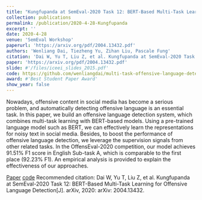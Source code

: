 ```yaml
---
title: "Kungfupanda at SemEval-2020 Task 12: BERT-Based Multi-Task Learning for Offensive Language Detection"
collection: publications
permalink: /publication/2020-4-28-Kungfupanda
excerpt: ''
date: 2020-4-28
venue: 'SemEval Workshop'
paperurl: 'https://arxiv.org/pdf/2004.13432.pdf'
authors: 'Wenliang Dai, Tiezheng Yu, Zihan Liu, Pascale Fung'
citation: 'Dai W, Yu T, Liu Z, et al. Kungfupanda at SemEval-2020 Task 12: BERT-Based Multi-Task Learning for Offensive Language Detection[J]. arXiv, 2020: arXiv: 2004.13432.'
paper: 'https://arxiv.org/pdf/2004.13432.pdf'
slide: #'/files/iceei_slides_2015.pdf'
code: https://github.com/wenliangdai/multi-task-offensive-language-detection
award: #'Best Student Paper Award'
show_year: false
---
```

Nowadays, offensive content in social media has become a serious problem, and automatically detecting offensive language is an essential task. In this paper, we build an offensive language detection system, which combines multi-task learning with BERT-based models. Using a pre-trained language model such as BERT, we can effectively learn the representations for noisy text in social media. Besides, to boost the performance of offensive language detection, we leverage the supervision signals from other related tasks. In the OffensEval-2020 competition, our model achieves 91.51% F1 score in English Sub-task A, which is comparable to the first place (92.23% F1). An empirical analysis is provided to explain the effectiveness of our approaches.

[Paper](https://arxiv.org/pdf/2004.13432.pdf)
[code](https://github.com/wenliangdai/multi-task-offensive-language-detection)
Recommended citation: Dai W, Yu T, Liu Z, et al. Kungfupanda at SemEval-2020 Task 12: BERT-Based Multi-Task Learning for Offensive Language Detection[J]. arXiv, 2020: arXiv: 2004.13432.